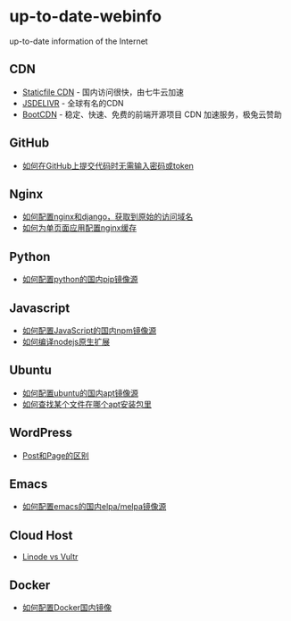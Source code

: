 # up-to-date-webinfo
up-to-date information of the Internet

## CDN
- [Staticfile CDN](http://www.staticfile.org/) - 国内访问很快，由七牛云加速
- [JSDELIVR](https://www.jsdelivr.com/) - 全球有名的CDN
- [BootCDN](https://www.bootcdn.cn/) - 稳定、快速、免费的前端开源项目 CDN 加速服务，极兔云赞助

## GitHub
- [如何在GitHub上提交代码时无需输入密码或token](./ssh-config.md)

## Nginx
- [如何配置nginx和django，获取到原始的访问域名](./nginx-django-original-url.md)
- [如何为单页面应用配置nginx缓存](./nginx-cache-spa.md)

## Python
- [如何配置python的国内pip镜像源](./python-pip-mirrors-china.md)

## Javascript
- [如何配置JavaScript的国内npm镜像源](./javascript-npm-mirrors-china.md)
- [如何编译nodejs原生扩展](./nodejs-native-addon.md)

## Ubuntu
- [如何配置ubuntu的国内apt镜像源](./ubuntu-mirrors-china.md)
- [如何查找某个文件在哪个apt安装包里](./ubuntu-apt-file.md)

## WordPress
- [Post和Page的区别](./wordpress-post-page.md)

## Emacs
- [如何配置emacs的国内elpa/melpa镜像源](./emacs-mirrors-china.md)

## Cloud Host
- [Linode vs Vultr](./linode-vs-vultr.md)

## Docker
- [如何配置Docker国内镜像](./docker-mirrors-china.md)
